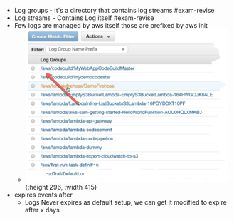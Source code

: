- Log groups - It's a directory that contains log streams #exam-revise
- Log streams - Contains Log itself #exam-revise
- Few logs are managed by aws itself those are prefixed by aws init
	- ![image.png](../assets/image_1650473846323_0.png){:height 296, :width 415}
- expires events after
	- Logs Never expires as default setup, we can get it modified to expire after x days